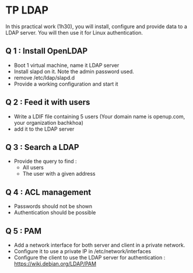 # TP LDAP

In this practical work (1h30), you will install, configure and provide data to a LDAP server. You will then use it for Linux authentication.

## Q 1 : Install OpenLDAP

 - Boot 1 virtual machine, name it LDAP server
 - Install slapd on it. Note the admin password used.
 - remove /etc/ldap/slapd.d
 - Provide a working configuration and start it

## Q 2 : Feed it with users

 - Write a LDIF file containing 5 users (Your domain name is openup.com, your organization bachkhoa)
 - add it to the LDAP server

## Q 3 : Search a LDAP

 - Provide the query to find :
    - All users
    - The user with a given address

## Q 4 : ACL management

 - Passwords should not be shown
 - Authentication should be possible

## Q 5 : PAM

 - Add a network interface for both server and client in a private network.
 - Configure it to use a private IP in /etc/network/interfaces
 - Configure the client to use the LDAP server for authentication : https://wiki.debian.org/LDAP/PAM

